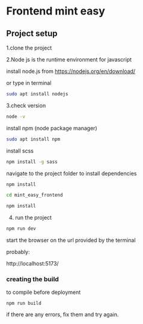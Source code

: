 # Frontend  mint easy

## Project setup





1.clone the project 



2.Node js is the runtime environment for javascript 

install node.js from https://nodejs.org/en/download/

or type in terminal

```bash
sudo apt install nodejs
```
3.check version

```bash
node -v
```

install npm (node package manager) 

```bash
sudo apt install npm
```

install scss 

```bash
npm install -g sass
```
navigate to the project folder to
install dependencies

```bash
npm install

cd mint_easy_frontend

npm install
```

4. run the project

```bash
npm run dev
```

start the browser on the url provided by the terminal

probably:

http://localhost:5173/


### creating the build

to compile before deployment

```
npm run build
```
if there are any errors, fix them and try again.